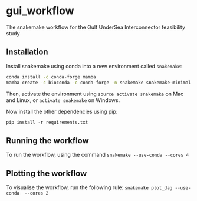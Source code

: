 # gui_workflow
The snakemake workflow for the Gulf UnderSea Interconnector feasibility study

## Installation

Install snakemake using conda into a new environment called `snakemake`:

```bash
conda install -c conda-forge mamba
mamba create -c bioconda -c conda-forge -n snakemake snakemake-minimal
```

Then, activate the environment using `source activate snakemake` on Mac and Linux, or `activate snakemake` on Windows.

Now install the other dependencies using pip:

```python
pip install -r requirements.txt
```

## Running the workflow

To run the workflow, using the command `snakemake --use-conda --cores 4`

## Plotting the workflow

To visualise the workflow, run the following rule: `snakemake plot_dag --use-conda  --cores 2`
